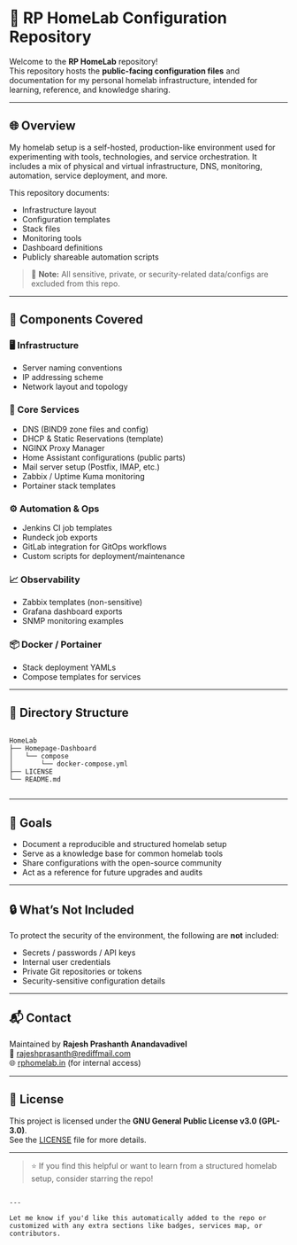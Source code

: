 # 🧪 RP HomeLab Configuration Repository

Welcome to the **RP HomeLab** repository!  
This repository hosts the **public-facing configuration files** and documentation for my personal homelab infrastructure, intended for learning, reference, and knowledge sharing.

---

## 🌐 Overview

My homelab setup is a self-hosted, production-like environment used for experimenting with tools, technologies, and service orchestration. It includes a mix of physical and virtual infrastructure, DNS, monitoring, automation, service deployment, and more.

This repository documents:
- Infrastructure layout
- Configuration templates
- Stack files
- Monitoring tools
- Dashboard definitions
- Publicly shareable automation scripts

> 🚫 **Note:** All sensitive, private, or security-related data/configs are excluded from this repo.

---

## 🧩 Components Covered

### 🖥️ Infrastructure
- Server naming conventions
- IP addressing scheme
- Network layout and topology

### 🧠 Core Services
- DNS (BIND9 zone files and config)
- DHCP & Static Reservations (template)
- NGINX Proxy Manager
- Home Assistant configurations (public parts)
- Mail server setup (Postfix, IMAP, etc.)
- Zabbix / Uptime Kuma monitoring
- Portainer stack templates

### ⚙️ Automation & Ops
- Jenkins CI job templates
- Rundeck job exports
- GitLab integration for GitOps workflows
- Custom scripts for deployment/maintenance

### 📈 Observability
- Zabbix templates (non-sensitive)
- Grafana dashboard exports
- SNMP monitoring examples

### 📦 Docker / Portainer
- Stack deployment YAMLs
- Compose templates for services

---

## 📂 Directory Structure

```

HomeLab
├── Homepage-Dashboard
│   └── compose
│       └── docker-compose.yml
├── LICENSE
└── README.md


```

---

## 🚀 Goals

- Document a reproducible and structured homelab setup
- Serve as a knowledge base for common homelab tools
- Share configurations with the open-source community
- Act as a reference for future upgrades and audits

---

## 🔒 What’s Not Included

To protect the security of the environment, the following are **not** included:
- Secrets / passwords / API keys
- Internal user credentials
- Private Git repositories or tokens
- Security-sensitive configuration details

---

## 📬 Contact

Maintained by **Rajesh Prashanth Anandavadivel**  
📧 [rajeshprasanth@rediffmail.com](mailto:rajeshprasanth@rediffmail.com)  
🌐 [rphomelab.in](http://rphomelab.in) (for internal access)

---

## 📜 License

This project is licensed under the **GNU General Public License v3.0 (GPL-3.0)**.  
See the [LICENSE](./LICENSE) file for more details.

---

> ⭐ If you find this helpful or want to learn from a structured homelab setup, consider starring the repo!
```

---

Let me know if you'd like this automatically added to the repo or customized with any extra sections like badges, services map, or contributors.
